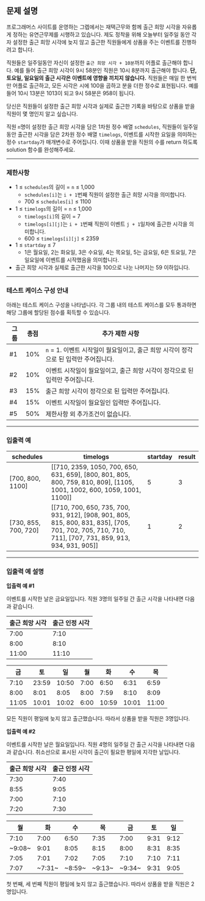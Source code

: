 ## 문제 설명

프로그래머스 사이트를 운영하는 그렙에서는 재택근무와 함께 출근 희망 시각을 자유롭게 정하는 유연근무제를 시행하고 있습니다. 제도 정착을 위해 오늘부터 일주일 동안 각자 설정한 출근 희망 시각에 늦지 않고 출근한 직원들에게 상품을 주는 이벤트를 진행하려고 합니다.

직원들은 일주일동안 자신이 설정한 `출근 희망 시각 + 10분`까지 어플로 출근해야 합니다. 예를 들어 출근 희망 시각이 9시 58분인 직원은 10시 8분까지 출근해야 합니다. **단, 토요일, 일요일의 출근 시각은 이벤트에 영향을 끼치지 않습니다.** 직원들은 매일 한 번씩만 어플로 출근하고, 모든 시각은 시에 100을 곱하고 분을 더한 정수로 표현됩니다. 예를 들어 10시 13분은 1013이 되고 9시 58분은 958이 됩니다.

당신은 직원들이 설정한 출근 희망 시각과 실제로 출근한 기록을 바탕으로 상품을 받을 직원이 몇 명인지 알고 싶습니다.

직원 `n`명이 설정한 출근 희망 시각을 담은 1차원 정수 배열 `schedules`, 직원들이 일주일 동안 출근한 시각을 담은 2차원 정수 배열 `timelogs`, 이벤트를 시작한 요일을 의미하는 정수 `startday`가 매개변수로 주어집니다. 이때 상품을 받을 직원의 수를 return 하도록 solution 함수를 완성해주세요.

- - -

### 제한사항

*   1 ≤ `schedules`의 길이 = `n` ≤ 1,000
    *   `schedules[i]`는 `i + 1`번째 직원이 설정한 출근 희망 시각을 의미합니다.
    *   700 ≤ `schedules[i]` ≤ 1100
*   1 ≤ `timelogs`의 길이 = `n` ≤ 1,000
    *   `timelogs[i]`의 길이 = 7
    *   `timelogs[i][j]`는 `i + 1`번째 직원이 이벤트 `j + 1`일차에 출근한 시각을 의미합니다.
    *   600 ≤ `timelogs[i][j]` ≤ 2359
*   1 ≤ `startday` ≤ 7
    *   1은 월요일, 2는 화요일, 3은 수요일, 4는 목요일, 5는 금요일, 6은 토요일, 7은 일요일에 이벤트를 시작했음을 의미합니다.
*   출근 희망 시각과 실제로 출근한 시각을 100으로 나눈 나머지는 59 이하입니다.

- - -

### 테스트 케이스 구성 안내

아래는 테스트 케이스 구성을 나타냅니다. 각 그룹 내의 테스트 케이스를 모두 통과하면 해당 그룹에 할당된 점수를 획득할 수 있습니다.

| 그룹  | 총점  | 추가 제한 사항 |
| --- | --- | --- |
| #1  | 10% | `n` = 1. 이벤트 시작일이 월요일이고, 출근 희망 시각이 정각으로 된 입력만 주어집니다. |
| #2  | 10% | 이벤트 시작일이 월요일이고, 출근 희망 시각이 정각으로 된 입력만 주어집니다. |
| #3  | 15% | 출근 희망 시각이 정각으로 된 입력만 주어집니다. |
| #4  | 15% | 이벤트 시작일이 월요일인 입력만 주어집니다. |
| #5  | 50% | 제한사항 외 추가조건이 없습니다. |

- - -

### 입출력 예

| schedules | timelogs | startday | result |
| --- | --- | --- | --- |
| \[700, 800, 1100\] | \[\[710, 2359, 1050, 700, 650, 631, 659\], \[800, 801, 805, 800, 759, 810, 809\], \[1105, 1001, 1002, 600, 1059, 1001, 1100\]\] | 5   | 3   |
| \[730, 855, 700, 720\] | \[\[710, 700, 650, 735, 700, 931, 912\], \[908, 901, 805, 815, 800, 831, 835\], \[705, 701, 702, 705, 710, 710, 711\], \[707, 731, 859, 913, 934, 931, 905\]\] | 1   | 2   |

- - -

### 입출력 예 설명

**입출력 예 #1**

이벤트를 시작한 날은 금요일입니다. 직원 3명의 일주일 간 출근 시각을 나타내면 다음과 같습니다.

| 출근 희망 시각 | 출근 인정 시각 |
| --- | --- |
| 7:00 | 7:10 |
| 8:00 | 8:10 |
| 11:00 | 11:10 |

| 금   | 토   | 일   | 월   | 화   | 수   | 목   |
| --- | --- | --- | --- | --- | --- | --- |
| 7:10 | 23:59 | 10:50 | 7:00 | 6:50 | 6:31 | 6:59 |
| 8:00 | 8:01 | 8:05 | 8:00 | 7:59 | 8:10 | 8:09 |
| 11:05 | 10:01 | 10:02 | 6:00 | 10:59 | 10:01 | 11:00 |

모든 직원이 평일에 늦지 않고 출근했습니다. 따라서 상품을 받을 직원은 3명입니다.

**입출력 예 #2**

이벤트를 시작한 날은 월요일입니다. 직원 4명의 일주일 간 출근 시각을 나타내면 다음과 같습니다. 취소선으로 표시된 시각이 출근이 필요한 평일에 지각한 날입니다.

| 출근 희망 시각 | 출근 인정 시각 |
| --- | --- |
| 7:30 | 7:40 |
| 8:55 | 9:05 |
| 7:00 | 7:10 |
| 7:20 | 7:30 |

| 월   | 화   | 수   | 목   | 금   | 토   | 일   |
| --- | --- | --- | --- | --- | --- | --- |
| 7:10 | 7:00 | 6:50 | 7:35 | 7:00 | 9:31 | 9:12 |
| ~9:08~ | 9:01 | 8:05 | 8:15 | 8:00 | 8:31 | 8:35 |
| 7:05 | 7:01 | 7:02 | 7:05 | 7:10 | 7:10 | 7:11 |
| 7:07 | ~7:31~ | ~8:59~ | ~9:13~ | ~9:34~ | 9:31 | 9:05 |

첫 번째, 세 번째 직원이 평일에 늦지 않고 출근했습니다. 따라서 상품을 받을 직원은 2명입니다.
